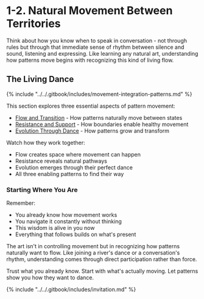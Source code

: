 # 1-2. Natural Movement Between Territories

Think about how you know when to speak in conversation - not through rules but through that immediate sense of rhythm between silence and sound, listening and expressing. Like learning any natural art, understanding how patterns move begins with recognizing this kind of living flow.

## The Living Dance

{% include "../../.gitbook/includes/movement-integration-patterns.md" %}

This section explores three essential aspects of pattern movement:

* [Flow and Transition](1.md) - How patterns naturally move between states
* [Resistance and Support](2.md) - How boundaries enable healthy movement
* [Evolution Through Dance](3.md) - How patterns grow and transform

Watch how they work together:

* Flow creates space where movement can happen
* Resistance reveals natural pathways
* Evolution emerges through their perfect dance
* All three enabling patterns to find their way

### Starting Where You Are

Remember:

* You already know how movement works
* You navigate it constantly without thinking
* This wisdom is alive in you now
* Everything that follows builds on what's present

The art isn't in controlling movement but in recognizing how patterns naturally want to flow. Like joining a river's dance or a conversation's rhythm, understanding comes through direct participation rather than force.

Trust what you already know. Start with what's actually moving. Let patterns show you how they want to dance.

{% include "../../.gitbook/includes/invitation.md" %}

